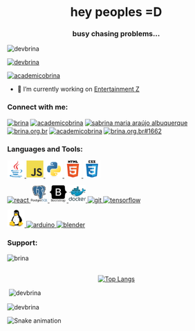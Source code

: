 <h1 align="center">hey peoples =D</h1>
<h3 align="center">busy chasing problems...</h3>

<p align="left"> <img src="https://komarev.com/ghpvc/?username=devbrina&label=Visitors&color=41b996&style=flat" alt="devbrina" /> </p>

<p align="left"> <a href="https://github.com/ryo-ma/github-profile-trophy"><img src="https://github-profile-trophy.vercel.app/?username=devbrina" alt="devbrina" /></a> </p>

<p align="left"> <a href="https://twitter.com/academicobrina" target="blank"><img src="https://img.shields.io/twitter/follow/academicobrina?logo=twitter&style=for-the-badge" alt="academicobrina" /></a> </p>

- 🔭 I’m currently working on [Entertainment Z](https://github.com/devbrina/Entertainment-Z)


<h3 align="left">Connect with me:</h3>
<p align="left">
<a href="https://dev.to/brina" target="blank"><img align="center" src="https://raw.githubusercontent.com/rahuldkjain/github-profile-readme-generator/master/src/images/icons/Social/devto.svg" alt="brina" height="30" width="40" /></a>
<a href="https://twitter.com/academicobrina" target="blank"><img align="center" src="https://raw.githubusercontent.com/rahuldkjain/github-profile-readme-generator/master/src/images/icons/Social/twitter.svg" alt="academicobrina" height="30" width="40" /></a>
<a href="https://linkedin.com/in/sabrina maria araújo albuquerque" target="blank"><img align="center" src="https://raw.githubusercontent.com/rahuldkjain/github-profile-readme-generator/master/src/images/icons/Social/linked-in-alt.svg" alt="sabrina maria araújo albuquerque" height="30" width="40" /></a>
<a href="https://instagram.com/brina.org.br" target="blank"><img align="center" src="https://raw.githubusercontent.com/rahuldkjain/github-profile-readme-generator/master/src/images/icons/Social/instagram.svg" alt="brina.org.br" height="30" width="40" /></a>
<a href="https://www.leetcode.com/academicobrina" target="blank"><img align="center" src="https://raw.githubusercontent.com/rahuldkjain/github-profile-readme-generator/master/src/images/icons/Social/leet-code.svg" alt="academicobrina" height="30" width="40" /></a>
<a href="https://discord.gg/brina.org.br#1662" target="blank"><img align="center" src="https://raw.githubusercontent.com/rahuldkjain/github-profile-readme-generator/master/src/images/icons/Social/discord.svg" alt="brina.org.br#1662" height="30" width="40" /></a>
</p>

<h3 align="left">Languages and Tools:</h3>

<a href="https://developer.mozilla.org/en-US/docs/Glossary/Java)" target="_blank" rel="noreferrer"> <img src="https://raw.githubusercontent.com/devicons/devicon/master/icons/java/java-original.svg" alt="java" width="40" height="40"/> </a>
<a href="https://developer.mozilla.org/en-US/docs/Web/JavaScript" target="_blank" rel="noreferrer"> <img src="https://raw.githubusercontent.com/devicons/devicon/master/icons/javascript/javascript-original.svg" alt="javascript" width="40" height="40"/> </a> <a href="https://www.python.org" target="_blank" rel="noreferrer"> <img src="https://raw.githubusercontent.com/devicons/devicon/master/icons/python/python-original.svg" alt="python" width="40" height="40"/> </a>   <a href="https://www.w3.org/html/" target="_blank" rel="noreferrer"> <img src="https://raw.githubusercontent.com/devicons/devicon/master/icons/html5/html5-original-wordmark.svg" alt="html5" width="40" height="40"/> </a>  <a href="https://www.w3schools.com/css/" target="_blank" rel="noreferrer"> <img src="https://raw.githubusercontent.com/devicons/devicon/master/icons/css3/css3-original-wordmark.svg" alt="css3" width="40" height="40"/> </a>  
<p align="left"> <a href="https://reactjs.org/" target="_blank" rel="noreferrer"> <img src="https://raw.githubusercontent.com/devicons/devicon/master/icons/react/react-original.sv" alt="react" width="40" height="40"/> </a> <a href="https://www.postgresql.org" target="_blank" rel="noreferrer"> <img src="https://raw.githubusercontent.com/devicons/devicon/master/icons/postgresql/postgresql-original-wordmark.svg" alt="postgresql" width="40" height="40"/> </a>  <a href="https://getbootstrap.com" target="_blank" rel="noreferrer"> <img src="https://raw.githubusercontent.com/devicons/devicon/master/icons/bootstrap/bootstrap-plain-wordmark.svg" alt="bootstrap" width="40" height="40"/> </a>   <a href="https://www.docker.com/" target="_blank" rel="noreferrer"> <img src="https://raw.githubusercontent.com/devicons/devicon/master/icons/docker/docker-original-wordmark.svg" alt="docker" width="40" height="40"/> </a> <a href="https://git-scm.com/" target="_blank" rel="noreferrer"> <img src="https://www.vectorlogo.zone/logos/git-scm/git-scm-icon.svg" alt="git" width="40" height="40"/> </a>  <a href="https://www.tensorflow.org" target="_blank" rel="noreferrer"> <img src="https://www.vectorlogo.zone/logos/tensorflow/tensorflow-icon.svg" alt="tensorflow" width="40" height="40"/> </a>
<p align="left"><a href="https://www.linux.org/" target="_blank" rel="noreferrer"> <img src="https://raw.githubusercontent.com/devicons/devicon/master/icons/linux/linux-original.svg" alt="linux" width="40" height="40"/> </a> <a href="https://www.arduino.cc/" target="_blank" rel="noreferrer"> <img src="https://cdn.worldvectorlogo.com/logos/arduino-1.svg" alt="arduino" width="40" height="40"/> </a> <a href="https://www.blender.org/" target="_blank" rel="noreferrer"> <img src="https://download.blender.org/branding/community/blender_community_badge_white.svg" alt="blender" width="40" height="40"/> </a>  </p>


<h3 align="left">Support:</h3>
<p><a href="https://www.buymeacoffee.com/brina"> <img align="left" src="https://cdn.buymeacoffee.com/buttons/v2/default-yellow.png" height="50" width="210" alt="brina" /></a></p><br><br>

[![Top Langs](https://github-readme-stats.vercel.app/api/top-langs/?username=devbrina&layout=compact)](https://github.com/devbrina/github-readme-stats)

<p>&nbsp;<img align="center" src="https://github-readme-stats.vercel.app/api?username=devbrina&show_icons=true&theme=cobalt&title_color=41b996&locale=en" alt="devbrina" /></p>

<p><img align="center" src="https://github-readme-streak-stats.herokuapp.com/?user=devbrina&theme=dark" alt="devbrina" /></p>

![Snake animation](https://github.com/devbrina/devbrina/blob/output/github-contribution-grid-snake.svg)
